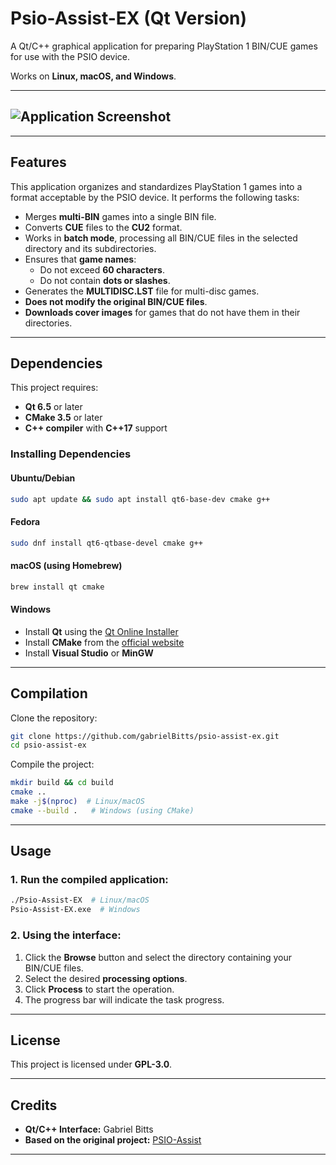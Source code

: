 # Psio-Assist-EX (Qt Version)

A Qt/C++ graphical application for preparing PlayStation 1 BIN/CUE games for use with the PSIO device.

Works on **Linux, macOS, and Windows**.

---

## ![Application Screenshot](insert_image_link_here)

---

## Features

This application organizes and standardizes PlayStation 1 games into a format acceptable by the PSIO device. It performs the following tasks:

- Merges **multi-BIN** games into a single BIN file.
- Converts **CUE** files to the **CU2** format.
- Works in **batch mode**, processing all BIN/CUE files in the selected directory and its subdirectories.
- Ensures that **game names**:
  - Do not exceed **60 characters**.
  - Do not contain **dots or slashes**.
- Generates the **MULTIDISC.LST** file for multi-disc games.
- **Does not modify the original BIN/CUE files**.
- **Downloads cover images** for games that do not have them in their directories.

---

## Dependencies

This project requires:

- **Qt 6.5** or later
- **CMake 3.5** or later
- **C++ compiler** with **C++17** support

### Installing Dependencies

#### Ubuntu/Debian
```bash
sudo apt update && sudo apt install qt6-base-dev cmake g++
```

#### Fedora
```bash
sudo dnf install qt6-qtbase-devel cmake g++
```

#### macOS (using Homebrew)
```bash
brew install qt cmake
```

#### Windows
- Install **Qt** using the [Qt Online Installer](https://www.qt.io/download)
- Install **CMake** from the [official website](https://cmake.org/download/)
- Install **Visual Studio** or **MinGW**

---

## Compilation

Clone the repository:
```bash
git clone https://github.com/gabrielBitts/psio-assist-ex.git
cd psio-assist-ex
```

Compile the project:
```bash
mkdir build && cd build
cmake ..
make -j$(nproc)  # Linux/macOS
cmake --build .   # Windows (using CMake)
```

---

## Usage

### 1. Run the compiled application:
```bash
./Psio-Assist-EX  # Linux/macOS
Psio-Assist-EX.exe  # Windows
```

### 2. Using the interface:
1. Click the **Browse** button and select the directory containing your BIN/CUE files.
2. Select the desired **processing options**.
3. Click **Process** to start the operation.
4. The progress bar will indicate the task progress.

---

## License

This project is licensed under **GPL-3.0**.

---

## Credits

- **Qt/C++ Interface:** Gabriel Bitts
- **Based on the original project:** [PSIO-Assist](https://github.com/gabrielBitts/psio-assist-ex)

---
